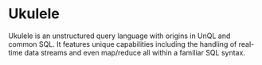 Ukulele
=======

Ukulele is an unstructured query language with origins in UnQL and common SQL. It features unique capabilities including the handling of real-time data streams and even map/reduce all within a familiar SQL syntax.
